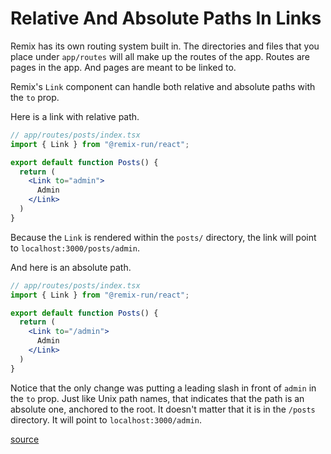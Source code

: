 # Relative And Absolute Paths In Links

Remix has its own routing system built in. The directories and files that you
place under `app/routes` will all make up the routes of the app. Routes are
pages in the app. And pages are meant to be linked to.

Remix's `Link` component can handle both relative and absolute paths with the
`to` prop.

Here is a link with relative path.

```jsx
// app/routes/posts/index.tsx
import { Link } from "@remix-run/react";

export default function Posts() {
  return (
    <Link to="admin">
      Admin
    </Link>
  )
}
```

Because the `Link` is rendered within the `posts/` directory, the link will
point to `localhost:3000/posts/admin`.

And here is an absolute path.

```jsx
// app/routes/posts/index.tsx
import { Link } from "@remix-run/react";

export default function Posts() {
  return (
    <Link to="/admin">
      Admin
    </Link>
  )
}
```

Notice that the only change was putting a leading slash in front of `admin` in
the `to` prop. Just like Unix path names, that indicates that the path is an
absolute one, anchored to the root. It doesn't matter that it is in the
`/posts` directory. It will point to `localhost:3000/admin`.

[source](https://remix.run/docs/en/v1/tutorials/blog#nested-routing)
